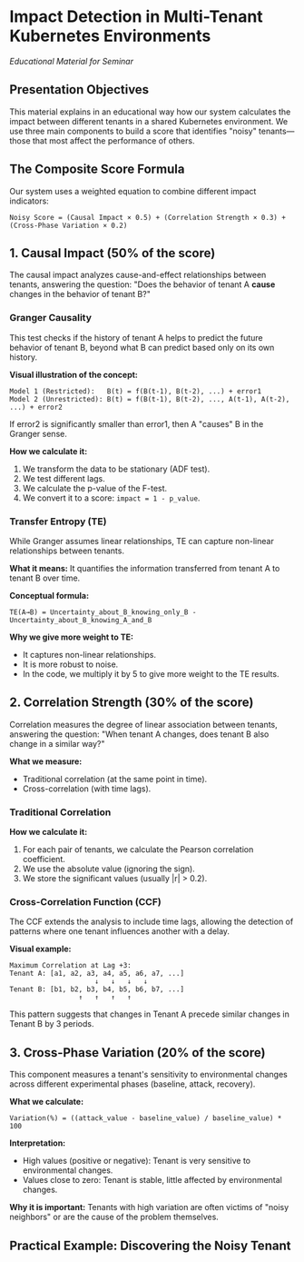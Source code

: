 # Impact Detection in Multi-Tenant Kubernetes Environments
*Educational Material for Seminar*

## Presentation Objectives

This material explains in an educational way how our system calculates the impact between different tenants in a shared Kubernetes environment. We use three main components to build a score that identifies "noisy" tenants—those that most affect the performance of others.

## The Composite Score Formula

Our system uses a weighted equation to combine different impact indicators:

```
Noisy Score = (Causal Impact × 0.5) + (Correlation Strength × 0.3) + (Cross-Phase Variation × 0.2)
```

## 1. Causal Impact (50% of the score)

The causal impact analyzes cause-and-effect relationships between tenants, answering the question: "Does the behavior of tenant A **cause** changes in the behavior of tenant B?"

### Granger Causality

This test checks if the history of tenant A helps to predict the future behavior of tenant B, beyond what B can predict based only on its own history.

**Visual illustration of the concept:**
```
Model 1 (Restricted):   B(t) = f(B(t-1), B(t-2), ...) + error1
Model 2 (Unrestricted): B(t) = f(B(t-1), B(t-2), ..., A(t-1), A(t-2), ...) + error2
```

If error2 is significantly smaller than error1, then A "causes" B in the Granger sense.

**How we calculate it:**
1.  We transform the data to be stationary (ADF test).
2.  We test different lags.
3.  We calculate the p-value of the F-test.
4.  We convert it to a score: `impact = 1 - p_value`.

### Transfer Entropy (TE)

While Granger assumes linear relationships, TE can capture non-linear relationships between tenants.

**What it means:** It quantifies the information transferred from tenant A to tenant B over time.

**Conceptual formula:**
```
TE(A→B) = Uncertainty_about_B_knowing_only_B - Uncertainty_about_B_knowing_A_and_B
```

**Why we give more weight to TE:**
-   It captures non-linear relationships.
-   It is more robust to noise.
-   In the code, we multiply it by 5 to give more weight to the TE results.

## 2. Correlation Strength (30% of the score)

Correlation measures the degree of linear association between tenants, answering the question: "When tenant A changes, does tenant B also change in a similar way?"

**What we measure:**
-   Traditional correlation (at the same point in time).
-   Cross-correlation (with time lags).

### Traditional Correlation

**How we calculate it:**
1.  For each pair of tenants, we calculate the Pearson correlation coefficient.
2.  We use the absolute value (ignoring the sign).
3.  We store the significant values (usually |r| > 0.2).

### Cross-Correlation Function (CCF)

The CCF extends the analysis to include time lags, allowing the detection of patterns where one tenant influences another with a delay.

**Visual example:**

```
Maximum Correlation at Lag +3:
Tenant A: [a1, a2, a3, a4, a5, a6, a7, ...]
                     ↓   ↓   ↓   ↓
Tenant B: [b1, b2, b3, b4, b5, b6, b7, ...]
                 ↑   ↑   ↑   ↑
```

This pattern suggests that changes in Tenant A precede similar changes in Tenant B by 3 periods.

## 3. Cross-Phase Variation (20% of the score)

This component measures a tenant's sensitivity to environmental changes across different experimental phases (baseline, attack, recovery).

**What we calculate:**
```
Variation(%) = ((attack_value - baseline_value) / baseline_value) * 100
```

**Interpretation:**
-   High values (positive or negative): Tenant is very sensitive to environmental changes.
-   Values close to zero: Tenant is stable, little affected by environmental changes.

**Why it is important:** Tenants with high variation are often victims of "noisy neighbors" or are the cause of the problem themselves.

## Practical Example: Discovering the Noisy Tenant
